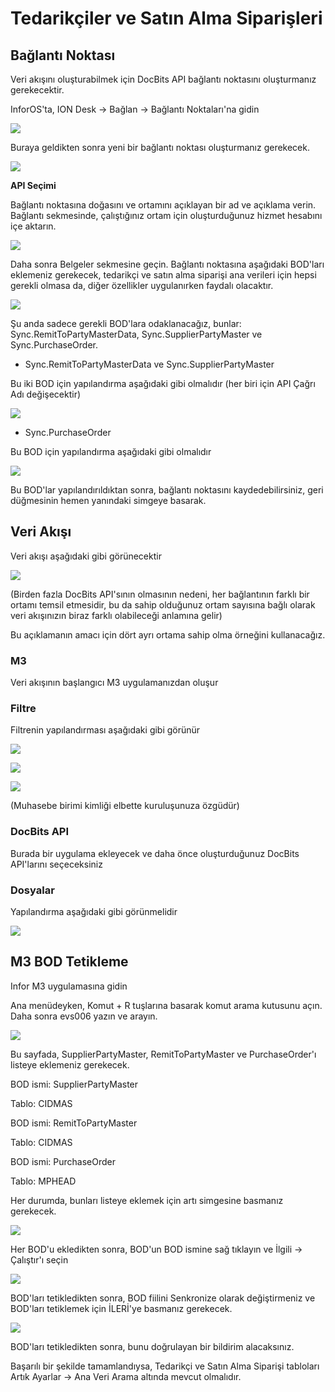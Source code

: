 # Tedarikçiler ve Satın Alma Siparişleri

## **Bağlantı Noktası**

Veri akışını oluşturabilmek için DocBits API bağlantı noktasını oluşturmanız gerekecektir.

InforOS'ta, ION Desk → Bağlan → Bağlantı Noktaları'na gidin

![](https://lh7-us.googleusercontent.com/ySRjNzMXFzwSOYKx9hnlKLPHPuXpmfTvRADBfV6cpT8ajiEUbS4oXpd9InhXG09mHLakhqBTJMH4yQJNG5z9RXmbAjh8YbuGhxnXSeooIH\_r3RAGOvJE6Ok67ST\_272zFfhB\_TTFYg3b-NwFq0CAv2o)

Buraya geldikten sonra yeni bir bağlantı noktası oluşturmanız gerekecek.

![](https://lh7-us.googleusercontent.com/ZDv-F3iayFqnsvVLlAE1kr0NNncsvuYtzcE\_WQj-0ONoE7McRl-f6\_DDH9ErQ0KLspZFFJ43t5EfnPBJjVg25YISMEQ--X4MmK6SVWzB60-Fq6mtwdhiOBwSnL-8vASXsto9iab0dnve6eeG8yuqNoI)

**API Seçimi**

Bağlantı noktasına doğasını ve ortamını açıklayan bir ad ve açıklama verin. Bağlantı sekmesinde, çalıştığınız ortam için oluşturduğunuz hizmet hesabını içe aktarın.

![](https://lh7-us.googleusercontent.com/UCuGTwKARn3auhYdDDUbQ78Ok3qBNE1KpGEMealfPvgRju4VRLn2AfKaL5tLDcAh00poLHNQU-Q6koBhG5RdxK4CJrrL6Qeb4D52qnhw3aG1LZniuzHRXwOyzGcJvRnQtLGbp6PIseXvWxHlk-AMlz0)

Daha sonra Belgeler sekmesine geçin. Bağlantı noktasına aşağıdaki BOD'ları eklemeniz gerekecek, tedarikçi ve satın alma siparişi ana verileri için hepsi gerekli olmasa da, diğer özellikler uygulanırken faydalı olacaktır.

![](https://lh7-us.googleusercontent.com/25Hizkx23i1c8-QHSrE7mPAH7zW6ux9iHTcP8\_l6EJJy548CvuNPF1R86Fuqx5iYZP9HF-Z4G6hntkaUtlOMetHIzAVZyBM6VIQ-vsvy6P5YBuAj4yscdJe8ySOHwIRQwFpShRiFGC83v467LLBaXq8)

Şu anda sadece gerekli BOD'lara odaklanacağız, bunlar: Sync.RemitToPartyMasterData, Sync.SupplierPartyMaster ve Sync.PurchaseOrder.

* Sync.RemitToPartyMasterData ve Sync.SupplierPartyMaster

Bu iki BOD için yapılandırma aşağıdaki gibi olmalıdır (her biri için API Çağrı Adı değişecektir)

![](https://lh7-us.googleusercontent.com/1SeyL73b7K9vxkTzKk-pumRleoY1sx9MVwgEBMZ-oUf6GXG2C7fKIRMbnhWHHhIQhUDBS3oKQidrQIN08FZ\_7eKEt1Yp0cRqnsDlv1R5ShdZdNKmaXmU\_19DAVtiT3U0m2qm4cBOj9FcnT0eyawfJXk)

* Sync.PurchaseOrder

Bu BOD için yapılandırma aşağıdaki gibi olmalıdır

![](https://lh7-us.googleusercontent.com/ljXpQxwepI3u6kcITZfACV9yYL1ZZZtBbWimkXW6aWFTI-yd7Gajrxw2pwxdcF1Xv3KoGDalq72yXvaipjQ-OmbcTzJ0PUUKnmE0pBa5pASEPg0amqKSbU82ZDOKr5alWXynAd53IM2i9HgZ1CsYIB4)

Bu BOD'lar yapılandırıldıktan sonra, bağlantı noktasını kaydedebilirsiniz, geri düğmesinin hemen yanındaki simgeye basarak.

## **Veri Akışı**

Veri akışı aşağıdaki gibi görünecektir

![](https://lh7-us.googleusercontent.com/BtszuCXPwv-WYCGtnd\_beU9t0uNntEu6U2iCSstxu1GAziuCfFafQdy2LKZkYw4kbQVfzI5lBYYajOeNwXkn84xy7AXWlCFX4GLo6dukWtfkFPMsXaPga0EkbnrI0bHSKqezXsvYJKymemZYDySIfA8)

(Birden fazla DocBits API'sının olmasının nedeni, her bağlantının farklı bir ortamı temsil etmesidir, bu da sahip olduğunuz ortam sayısına bağlı olarak veri akışınızın biraz farklı olabileceği anlamına gelir)

Bu açıklamanın amacı için dört ayrı ortama sahip olma örneğini kullanacağız.

### **M3**

Veri akışının başlangıcı M3 uygulamanızdan oluşur

### **Filtre**

Filtrenin yapılandırması aşağıdaki gibi görünür

![](https://lh7-us.googleusercontent.com/-rMMaL3ToAoxqMFXybclIcd61H4S25HI90xnHANGl3J7ldZ374\_T2V0q\_\_QSwuNSuXfu829G7kYRCfVslx-l9b1j5LAVKonCQqO3aK2FuWNwmtyvytAF6PaIv8jiEJhhxSwU47eKEo1ozbzyndSW7BY)

![](https://lh7-us.googleusercontent.com/npa9V37wV661zRD-pccafrGqw4hRb-Tk7iZ84UyyjE0gtfAcI1ma6\_QWS3iEcBW35trveCG3CnXiZAnFIQyYM278XYJqIuzQh3SUmbAxLCmyTCHkiOhpDJwSfFDJtc8PlcbrmrBdZLACsK3B8sCSyDA)

![](https://lh7-us.googleusercontent.com/saiZJD9diyo2JC-XV0vYCboPZJP-87zDH7LIGuBNMNzhL5alDZkShpCARfYd21oroC8eYBfYdckJiONty9IuOc7zHkIIlUWNqoxnPfygEc1R1Tnjt1KPZpSTr7-RLaa5lqS3\_2DPj96aV0vLdZk2tzw)

(Muhasebe birimi kimliği elbette kuruluşunuza özgüdür)

### **DocBits API**

Burada bir uygulama ekleyecek ve daha önce oluşturduğunuz DocBits API'larını seçeceksiniz
### **Dosyalar**

Yapılandırma aşağıdaki gibi görünmelidir

![](https://lh7-us.googleusercontent.com/GLI8kFjQHePMo4ZBWIR1WPNAhkvmtG0BfYADpdlmNqEFMYJclMInVYmKPdaElPLyPR5qtkWOKTnqDFXMDV2pML3igNOFyFj3R9fj2XHRAs6-Rl3KWz4a8-ednk15wyLDJUziAR6ZT4GjuZO2ANw1ymY)

## **M3 BOD Tetikleme**

Infor M3 uygulamasına gidin

Ana menüdeyken, Komut + R tuşlarına basarak komut arama kutusunu açın. Daha sonra evs006 yazın ve arayın.

![](https://lh7-us.googleusercontent.com/Vn2WD1-8RuDURsYmzrTARO4mBafwhBUvDImM3z2Nd\_hDnVRWjbHgOoplV8QhBC9QtslnWqZyJNIhudvGFGaEl5S-qgloKn0rpwQsF0EuVnrzVplg1urqvSQ9fNa5Qetx8TwLuxZzL3N7wHz9kX4xr\_o)

Bu sayfada, SupplierPartyMaster, RemitToPartyMaster ve PurchaseOrder'ı listeye eklemeniz gerekecek.

BOD ismi: SupplierPartyMaster

Tablo: CIDMAS

BOD ismi: RemitToPartyMaster

Tablo: CIDMAS

BOD ismi: PurchaseOrder

Tablo: MPHEAD

Her durumda, bunları listeye eklemek için artı simgesine basmanız gerekecek.

![](https://lh7-us.googleusercontent.com/3y5xAtk4nSc5Eqk-vOJLL59jQHc1w-Fmtn0PIjSiBWTeOo974zg4UjjrK890MjfnsU1a4UtiSqtwcNlHmr6el6GRBd8GrSN\_ZlPk3W\_IQIVcppHOYwnAzHEgRF22JmeRRkJSHotXvd3k\_94\_pYjt6Uw)

Her BOD'u ekledikten sonra, BOD'un BOD ismine sağ tıklayın ve İlgili → Çalıştır'ı seçin

![](https://lh7-us.googleusercontent.com/HjkKvk7khjPgpjXmfyTyOLE2vNeB2qt2oN9ShOmrQiYhhvokRlBaZ0rlPtbwWUld54EhUJZLK0OVNGH\_eIYzFj22XgFHZccEM9g2nVQ\_5BgouHYoMfzfWYQVwluSdcednqrjilSByCdt44ytHgfCNyo)

BOD'ları tetikledikten sonra, BOD fiilini Senkronize olarak değiştirmeniz ve BOD'ları tetiklemek için İLERİ'ye basmanız gerekecek.

![](https://lh7-us.googleusercontent.com/FoJTP89zGI0FwRTyLjkIKfW75MbCrvcvqD\_ka--G1SFdzIhBAp7dq63\_WKMIEC-ouCHWA7sRd25rWfWclZJmWd7SGIZLwnSQ4id3nq82hOuFV9-mzMHAtGlhfCKtYwcQnrLyMSsrTmKNyME7lpYSeNA)

BOD'ları tetikledikten sonra, bunu doğrulayan bir bildirim alacaksınız.

Başarılı bir şekilde tamamlandıysa, Tedarikçi ve Satın Alma Siparişi tabloları Artık Ayarlar → Ana Veri Arama altında mevcut olmalıdır.

